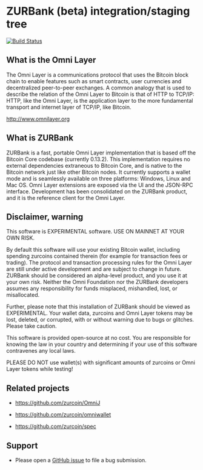 ZURBank (beta) integration/staging tree
=========================================

[![Build Status](https://travis-ci.org/zurcoin/zurbank.svg?branch=zurbank-0.0.10)](https://travis-ci.org/zurcoin/zurbank)

What is the Omni Layer
----------------------
The Omni Layer is a communications protocol that uses the Bitcoin block chain to enable features such as smart contracts, user currencies and decentralized peer-to-peer exchanges. A common analogy that is used to describe the relation of the Omni Layer to Bitcoin is that of HTTP to TCP/IP: HTTP, like the Omni Layer, is the application layer to the more fundamental transport and internet layer of TCP/IP, like Bitcoin.

http://www.omnilayer.org

What is ZURBank
-----------------

ZURBank is a fast, portable Omni Layer implementation that is based off the Bitcoin Core codebase (currently 0.13.2). This implementation requires no external dependencies extraneous to Bitcoin Core, and is native to the Bitcoin network just like other Bitcoin nodes. It currently supports a wallet mode and is seamlessly available on three platforms: Windows, Linux and Mac OS. Omni Layer extensions are exposed via the UI and the JSON-RPC interface. Development has been consolidated on the ZURBank product, and it is the reference client for the Omni Layer.

Disclaimer, warning
-------------------
This software is EXPERIMENTAL software. USE ON MAINNET AT YOUR OWN RISK.

By default this software will use your existing Bitcoin wallet, including spending zurcoins contained therein (for example for transaction fees or trading).
The protocol and transaction processing rules for the Omni Layer are still under active development and are subject to change in future.
ZURBank should be considered an alpha-level product, and you use it at your own risk. Neither the Omni Foundation nor the ZURBank developers assumes any responsibility for funds misplaced, mishandled, lost, or misallocated.

Further, please note that this installation of ZURBank should be viewed as EXPERIMENTAL. Your wallet data, zurcoins and Omni Layer tokens may be lost, deleted, or corrupted, with or without warning due to bugs or glitches. Please take caution.

This software is provided open-source at no cost. You are responsible for knowing the law in your country and determining if your use of this software contravenes any local laws.

PLEASE DO NOT use wallet(s) with significant amounts of zurcoins or Omni Layer tokens while testing!

Related projects
----------------

* https://github.com/zurcoin/OmniJ

* https://github.com/zurcoin/omniwallet

* https://github.com/zurcoin/spec

Support
-------

* Please open a [GitHub issue](https://github.com/zurcoin/zurbank/issues) to file a bug submission.

